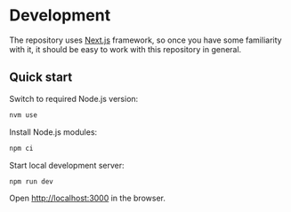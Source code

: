 # Development

The repository uses [Next.js](https://nextjs.org/) framework, so once you have some familiarity with it, it should be easy to work with this repository in general.

## Quick start

Switch to required Node.js version:

```sh
nvm use
```

Install Node.js modules:

```sh
npm ci
```

Start local development server:

```sh
npm run dev
```

Open [http://localhost:3000](http://localhost:3000) in the browser.
